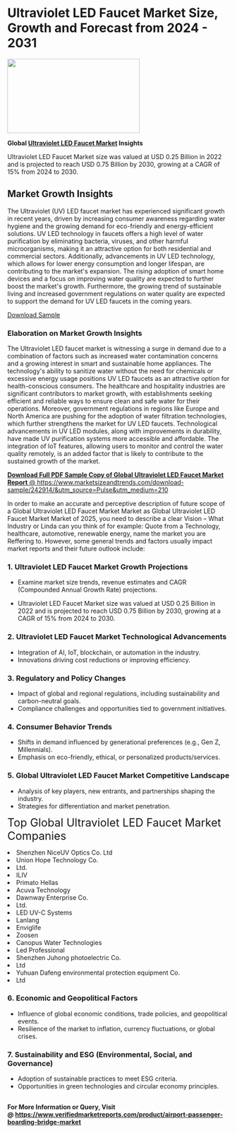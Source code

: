 <H1>Ultraviolet LED Faucet Market Size, Growth and Forecast from 2024 - 2031</H1><img class="aligncenter size-medium wp-image-584254" src="https://thirdeyenews.in/wp-content/uploads/2024/09/Global-Market-Research-300x168.jpeg" alt="" width="300" height="168" /><p><strong>Global&nbsp;<a href="https://www.marketsizeandtrends.com/download-sample/242914/&amp;utm_source=Pulse&amp;utm_medium=210">Ultraviolet LED Faucet Market</a> Insights</strong></p><p>Ultraviolet LED Faucet Market size was valued at USD 0.25 Billion in 2022 and is projected to reach USD 0.75 Billion by 2030, growing at a CAGR of 15% from 2024 to 2030.</p><p><h2>Market Growth Insights</h2> <p>The Ultraviolet (UV) LED faucet market has experienced significant growth in recent years, driven by increasing consumer awareness regarding water hygiene and the growing demand for eco-friendly and energy-efficient solutions. UV LED technology in faucets offers a high level of water purification by eliminating bacteria, viruses, and other harmful microorganisms, making it an attractive option for both residential and commercial sectors. Additionally, advancements in UV LED technology, which allows for lower energy consumption and longer lifespan, are contributing to the market's expansion. The rising adoption of smart home devices and a focus on improving water quality are expected to further boost the market's growth. Furthermore, the growing trend of sustainable living and increased government regulations on water quality are expected to support the demand for UV LED faucets in the coming years.</p> <p><a href="download_sample_link_here">Download Sample</a></p> <h3>Elaboration on Market Growth Insights</h3> <p>The Ultraviolet LED faucet market is witnessing a surge in demand due to a combination of factors such as increased water contamination concerns and a growing interest in smart and sustainable home appliances. The technology's ability to sanitize water without the need for chemicals or excessive energy usage positions UV LED faucets as an attractive option for health-conscious consumers. The healthcare and hospitality industries are significant contributors to market growth, with establishments seeking efficient and reliable ways to ensure clean and safe water for their operations. Moreover, government regulations in regions like Europe and North America are pushing for the adoption of water filtration technologies, which further strengthens the market for UV LED faucets. Technological advancements in UV LED modules, along with improvements in durability, have made UV purification systems more accessible and affordable. The integration of IoT features, allowing users to monitor and control the water quality remotely, is an added factor that is likely to contribute to the sustained growth of the market.</p> <p><a href="get_more_link_here"></p><p><span class=""><strong>Download Full PDF Sample Copy of Global Ultraviolet LED Faucet Market Report</strong> @ <a href="https://www.marketsizeandtrends.com/download-sample/242914/&amp;utm_source=Pulse&amp;utm_medium=210" target="_blank">https://www.marketsizeandtrends.com/download-sample/242914/&amp;utm_source=Pulse&amp;utm_medium=210</a></span></p><p>In order to make an accurate and perceptive description of future scope of a Global&nbsp;Ultraviolet LED Faucet Market Market as Global&nbsp;Ultraviolet LED Faucet Market Market of 2025, you need to describe a clear Vision &ndash; What Industry or Linda can you think of for example: Quote from a Technology, healthcare, automotive, renewable energy, name the market you are Reffering to. However, some general trends and factors usually impact market reports and their future outlook include:</p><h3>1.&nbsp;<strong>Ultraviolet LED Faucet Market Growth Projections</strong></h3><ul><li>Examine market size trends, revenue estimates and CAGR (Compounded Annual Growth Rate) projections.</li><li><p>Ultraviolet LED Faucet Market size was valued at USD 0.25 Billion in 2022 and is projected to reach USD 0.75 Billion by 2030, growing at a CAGR of 15% from 2024 to 2030.</p></li></ul><h3>2.&nbsp;<strong>Ultraviolet LED Faucet Market Technological Advancements</strong></h3><ul><li>Integration of AI, IoT, blockchain, or automation in the industry.</li><li>Innovations driving cost reductions or improving efficiency.</li></ul><h3>3.&nbsp;<strong>Regulatory and Policy Changes</strong></h3><ul><li>Impact of global and regional regulations, including sustainability and carbon-neutral goals.</li><li>Compliance challenges and opportunities tied to government initiatives.</li></ul><h3>4.&nbsp;<strong>Consumer Behavior Trends</strong></h3><ul><li>Shifts in demand influenced by generational preferences (e.g., Gen Z, Millennials).</li><li>Emphasis on eco-friendly, ethical, or personalized products/services.</li></ul><h3>5.&nbsp;<strong>Global Ultraviolet LED Faucet Market Competitive Landscape</strong></h3><ul><li>Analysis of key players, new entrants, and partnerships shaping the industry.</li><li>Strategies for differentiation and market penetration.</li></ul><p data-pm-slice="1 1 []"><span style="color: inherit; font-family: inherit; font-size: 25px;">Top Global Ultraviolet LED Faucet Market Companies</span></p><div class="" data-test-id=""><p><li>Shenzhen NiceUV Optics Co. Ltd</li><li> Union Hope Technology Co.</li><li>Ltd.</li><li> ILIV</li><li> Primato Hellas</li><li> Acuva Technology</li><li> Dawnway Enterprise Co.</li><li> Ltd.</li><li> LED UV-C Systems</li><li> Lanlang</li><li> Enviglife</li><li> Zoosen</li><li> Canopus Water Technologies</li><li> Led Professional</li><li> Shenzhen Juhong photoelectric Co.</li><li> Ltd</li><li> Yuhuan Dafeng environmental protection equipment Co.</li><li> Ltd</li></p></div><h3>6.&nbsp;<strong>Economic and Geopolitical Factors</strong></h3><ul><li>Influence of global economic conditions, trade policies, and geopolitical events.</li><li>Resilience of the market to inflation, currency fluctuations, or global crises.</li></ul><h3>7.&nbsp;<strong>Sustainability and ESG (Environmental, Social, and Governance)</strong></h3><ul><li>Adoption of sustainable practices to meet ESG criteria.</li><li>Opportunities in green technologies and circular economy principles.</li></ul><h2><strong style="font-size: 14px;">For More Information or Query, Visit @&nbsp;</strong><a style="background-color: #ffffff; font-size: 14px;" href="https://www.marketsizeandtrends.com/report/ultraviolet-led-faucet-market/" target="_blank">https://www.verifiedmarketreports.com/product/airport-passenger-boarding-bridge-market</a></h2>
